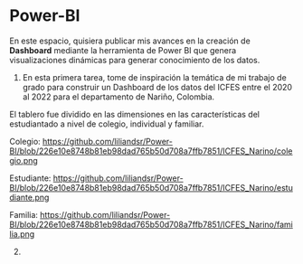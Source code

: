 # Power-BI

En este espacio, quisiera publicar mis avances en la creación de **Dashboard** mediante la herramienta de Power BI que genera visualizaciones dinámicas para generar conocimiento de los datos.

1. En esta primera tarea, tome de inspiración la temática de mi trabajo de grado para construir un Dashboard de los datos del ICFES entre el 2020 al 2022 para el departamento de Nariño, Colombia.

El tablero fue dividido en las dimensiones en las características del estudiantado a nivel de colegio, individual y familiar.

Colegio: https://github.com/liliandsr/Power-BI/blob/226e10e8748b81eb98dad765b50d708a7ffb7851/ICFES_Narino/colegio.png 

Estudiante: https://github.com/liliandsr/Power-BI/blob/226e10e8748b81eb98dad765b50d708a7ffb7851/ICFES_Narino/estudiante.png

Familia: https://github.com/liliandsr/Power-BI/blob/226e10e8748b81eb98dad765b50d708a7ffb7851/ICFES_Narino/familia.png

2. 


